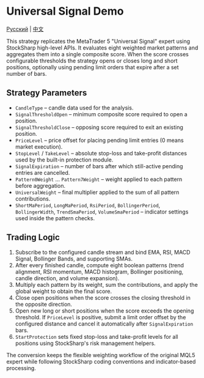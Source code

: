 # Universal Signal Demo
[Русский](README_ru.md) | [中文](README_cn.md)

This strategy replicates the MetaTrader 5 "Universal Signal" expert using StockSharp high-level APIs. It evaluates eight weighted market patterns and aggregates them into a single composite score. When the score crosses configurable thresholds the strategy opens or closes long and short positions, optionally using pending limit orders that expire after a set number of bars.

## Strategy Parameters
- `CandleType` – candle data used for the analysis.
- `SignalThresholdOpen` – minimum composite score required to open a position.
- `SignalThresholdClose` – opposing score required to exit an existing position.
- `PriceLevel` – price offset for placing pending limit entries (0 means market execution).
- `StopLevel` / `TakeLevel` – absolute stop-loss and take-profit distances used by the built-in protection module.
- `SignalExpiration` – number of bars after which still-active pending entries are cancelled.
- `Pattern0Weight` … `Pattern7Weight` – weight applied to each pattern before aggregation.
- `UniversalWeight` – final multiplier applied to the sum of all pattern contributions.
- `ShortMaPeriod`, `LongMaPeriod`, `RsiPeriod`, `BollingerPeriod`, `BollingerWidth`, `TrendSmaPeriod`, `VolumeSmaPeriod` – indicator settings used inside the pattern checks.

## Trading Logic
1. Subscribe to the configured candle stream and bind EMA, RSI, MACD Signal, Bollinger Bands, and supporting SMAs.
2. After every finished candle, compute eight boolean patterns (trend alignment, RSI momentum, MACD histogram, Bollinger positioning, candle direction, and volume expansion).
3. Multiply each pattern by its weight, sum the contributions, and apply the global weight to obtain the final score.
4. Close open positions when the score crosses the closing threshold in the opposite direction.
5. Open new long or short positions when the score exceeds the opening threshold. If `PriceLevel` is positive, submit a limit order offset by the configured distance and cancel it automatically after `SignalExpiration` bars.
6. `StartProtection` sets fixed stop-loss and take-profit levels for all positions using StockSharp's risk management helpers.

The conversion keeps the flexible weighting workflow of the original MQL5 expert while following StockSharp coding conventions and indicator-based processing.
